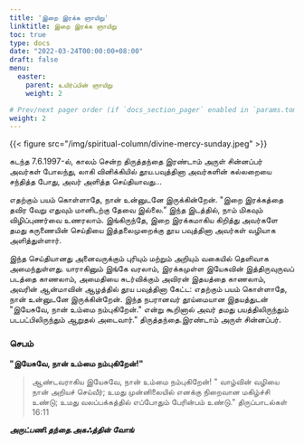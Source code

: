 ```yaml
---
title: 'இறை இரக்க ஞாயிறு'
linktitle: இறை இரக்க ஞாயிறு
toc: true
type: docs
date: "2022-03-24T00:00:00+08:00"
draft: false
menu:
  easter:
    parent: உயிர்ப்பின் ஞாயிறு
    weight: 2

# Prev/next pager order (if `docs_section_pager` enabled in `params.toml`)
weight: 2
---
```

{{< figure src="/img/spiritual-column/divine-mercy-sunday.jpeg" >}}

கடந்த 7.6.1997-ல், காலம் சென்ற திருத்தந்தை இரண்டாம் அருள் சின்னப்பர் அவர்கள் போலந்து, லாகி வினிக்கியில் தூய.பவுத்தினா அவர்களின் கல்லறையை சந்தித்த போது, அவர் அளித்த செய்தியாவது...

எதற்கும் பயம் கொள்ளாதே, நான் உன்னுடனே இருக்கின்றேன்.
"இறை இரக்கத்தை தவிர வேறு எதுவும் மானிடற்கு தேவை இல்லை.”
இந்த இடத்தில், நாம் மிகவும் விழிப்புணர்வை உணரலாம். இங்கிருந்தே, இறை இரக்கமாகிய கிறித்து அவர்களே தமது கருணையின் செய்தியை இத்தலைமுறைக்கு தூய பவுத்தினா அவர்கள் வழியாக அளித்துள்ளார்.

இந்த செய்தியானது அனைவருக்கும் புரியும் மற்றும் அறியும் வகையில் தெளிவாக அமைந்துள்ளது. யாராகினும் இங்கே வரலாம், இரக்கமுள்ள இயேசுவின் இத்திருவுருவப் படத்தை காணலாம், அமைதியை சுடர்விக்கும் அவிரன் இதயத்தை காணலாம், அவரின் ஆன்மாவின் ஆழத்தில் தூய பவுத்தினா கேட்ட:  எதற்கும் பயம் கொள்ளாதே, நான் உன்னுடனே இருக்கின்றேன். இந்த நபரானவர் தூய்மையான இதயத்துடன் "இயேசுவே, நான் உம்மை நம்புகிறேன்." என்று கூறினால் அவர் தமது பயத்திலிருந்தும் படபட்பிலிருந்தும் ஆறுதல் அடைவார்."  திருத்தந்தை.இரண்டாம் அருள் சின்னப்பர்.

### செபம்
**"இயேசுவே, நான் உம்மை நம்புகிறேன்!"**
> ஆண்டவராகிய இயேசுவே, நான் உம்மை நம்புகிறேன்! " வாழ்வின் வழியை நான் அறியச் செய்வீர்; உமது முன்னிலையில் எனக்கு நிறைவான மகிழ்ச்சி உண்டு; உமது வலப்பக்கத்தில் எப்போதும் பேரின்பம் உண்டு." திருப்பாடல்கள்  16:11


___அருட்பணி.தந்தை.அகஃத்தின் வோங்___
